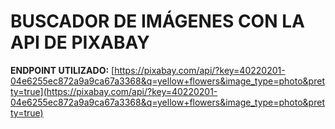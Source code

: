# BUSCADOR DE IMÁGENES CON LA API DE PIXABAY

**ENDPOINT UTILIZADO:**
[https://pixabay.com/api/?key=40220201-04e6255ec872a9a9ca67a3368&q=yellow+flowers&image_type=photo&pretty=true](https://pixabay.com/api/?key=40220201-04e6255ec872a9a9ca67a3368&q=yellow+flowers&image_type=photo&pretty=true)